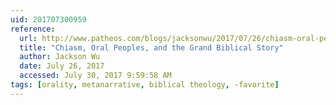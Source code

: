 ```yaml
---
uid: 201707300959
reference:
  url: http://www.patheos.com/blogs/jacksonwu/2017/07/26/chiasm-oral-peoples-grand-biblical-story/
  title: "Chiasm, Oral Peoples, and the Grand Biblical Story"
  author: Jackson Wu
  date: July 26, 2017
  accessed: July 30, 2017 9:59:58 AM
tags: [orality, metanarrative, biblical theology, -favorite]
---
```

